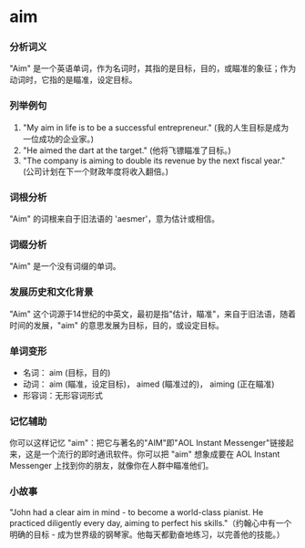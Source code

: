 # aim

### 分析词义

  

"Aim" 是一个英语单词，作为名词时，其指的是目标，目的，或瞄准的象征；作为动词时，它指的是瞄准，设定目标。

  

### 列举例句

  

1.  "My aim in life is to be a successful entrepreneur." (我的人生目标是成为一位成功的企业家。)
2.  "He aimed the dart at the target." (他将飞镖瞄准了目标。)
3.  "The company is aiming to double its revenue by the next fiscal year." (公司计划在下一个财政年度将收入翻倍。)

  

### 词根分析

  

"Aim" 的词根来自于旧法语的 'aesmer'，意为估计或相信。

  

### 词缀分析

  

"Aim" 是一个没有词缀的单词。

  

### 发展历史和文化背景

  

"Aim" 这个词源于14世纪的中英文，最初是指"估计，瞄准"，来自于旧法语，随着时间的发展，"aim" 的意思发展为目标，目的，或设定目标。

  

### 单词变形

  

*   名词： aim (目标，目的)
*   动词： aim (瞄准，设定目标)， aimed (瞄准过的)， aiming (正在瞄准)
*   形容词：无形容词形式

  

### 记忆辅助

  

你可以这样记忆 "aim"：把它与著名的"AIM"即"AOL Instant Messenger"链接起来，这是一个流行的即时通讯软件。你可以把 "aim" 想象成要在 AOL Instant Messenger 上找到你的朋友，就像你在人群中瞄准他们。

  

### 小故事

  

"John had a clear aim in mind - to become a world-class pianist. He practiced diligently every day, aiming to perfect his skills."（约翰心中有一个明确的目标 - 成为世界级的钢琴家。他每天都勤奋地练习，以完善他的技能。）
